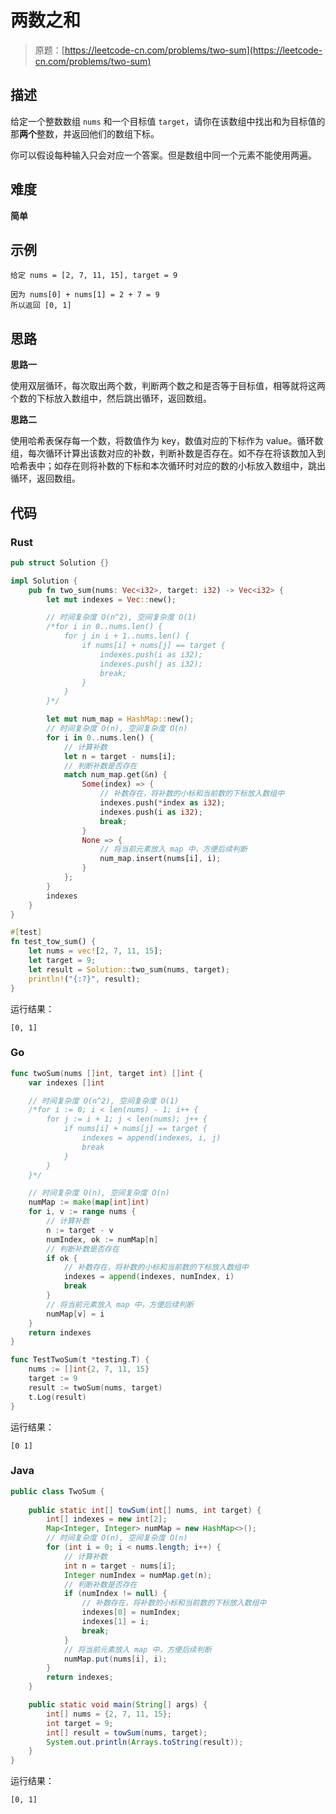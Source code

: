 # 两数之和

> 原题：[https://leetcode-cn.com/problems/two-sum](https://leetcode-cn.com/problems/two-sum)

## 描述

给定一个整数数组 `nums` 和一个目标值 `target`，请你在该数组中找出和为目标值的那**两个**整数，并返回他们的数组下标。

你可以假设每种输入只会对应一个答案。但是数组中同一个元素不能使用两遍。

## 难度

**简单**

## 示例

```
给定 nums = [2, 7, 11, 15], target = 9

因为 nums[0] + nums[1] = 2 + 7 = 9
所以返回 [0, 1]
```

## 思路

**思路一**

使用双层循环，每次取出两个数，判断两个数之和是否等于目标值，相等就将这两个数的下标放入数组中，然后跳出循环，返回数组。

**思路二**

使用哈希表保存每一个数，将数值作为 key，数值对应的下标作为 value。循环数组，每次循环计算出该数对应的补数，判断补数是否存在。如不存在将该数加入到哈希表中；如存在则将补数的下标和本次循环时对应的数的小标放入数组中，跳出循环，返回数组。

## 代码

### Rust

```rust
pub struct Solution {}

impl Solution {
    pub fn two_sum(nums: Vec<i32>, target: i32) -> Vec<i32> {
        let mut indexes = Vec::new();

        // 时间复杂度 O(n^2), 空间复杂度 O(1)
        /*for i in 0..nums.len() {
            for j in i + 1..nums.len() {
                if nums[i] + nums[j] == target {
                    indexes.push(i as i32);
                    indexes.push(j as i32);
                    break;
                }
            }
        }*/

        let mut num_map = HashMap::new();
        // 时间复杂度 O(n), 空间复杂度 O(n)
        for i in 0..nums.len() {
            // 计算补数
            let n = target - nums[i];
            // 判断补数是否存在
            match num_map.get(&n) {
                Some(index) => {
                    // 补数存在，将补数的小标和当前数的下标放入数组中
                    indexes.push(*index as i32);
                    indexes.push(i as i32);
                    break;
                }
                None => {
                    // 将当前元素放入 map 中，方便后续判断
                    num_map.insert(nums[i], i);
                }
            };
        }
        indexes
    }
}
```

```rust
#[test]
fn test_tow_sum() {
    let nums = vec![2, 7, 11, 15];
    let target = 9;
    let result = Solution::two_sum(nums, target);
    println!("{:?}", result);
}
```

运行结果：

```
[0, 1]
```

### Go

```go
func twoSum(nums []int, target int) []int {
    var indexes []int

    // 时间复杂度 O(n^2), 空间复杂度 O(1)
    /*for i := 0; i < len(nums) - 1; i++ {
        for j := i + 1; j < len(nums); j++ {
            if nums[i] + nums[j] == target {
                indexes = append(indexes, i, j)
                break
            }
        }
    }*/

    // 时间复杂度 O(n), 空间复杂度 O(n)
    numMap := make(map[int]int)
    for i, v := range nums {
        // 计算补数
        n := target - v
        numIndex, ok := numMap[n]
        // 判断补数是否存在
        if ok {
            // 补数存在，将补数的小标和当前数的下标放入数组中
            indexes = append(indexes, numIndex, i)
            break
        }
        // 将当前元素放入 map 中，方便后续判断
        numMap[v] = i
    }
    return indexes
}
```

```go
func TestTwoSum(t *testing.T) {
    nums := []int{2, 7, 11, 15}
    target := 9
    result := twoSum(nums, target)
    t.Log(result)
}
```

运行结果：

```
[0 1]
```

### Java

```java
public class TwoSum {
    
    public static int[] towSum(int[] nums, int target) {
        int[] indexes = new int[2];
        Map<Integer, Integer> numMap = new HashMap<>();
        // 时间复杂度 O(n), 空间复杂度 O(n)
        for (int i = 0; i < nums.length; i++) {
            // 计算补数
            int n = target - nums[i];
            Integer numIndex = numMap.get(n);
            // 判断补数是否存在
            if (numIndex != null) {
                // 补数存在，将补数的小标和当前数的下标放入数组中
                indexes[0] = numIndex;
                indexes[1] = i;
                break;
            }
            // 将当前元素放入 map 中，方便后续判断
            numMap.put(nums[i], i);
        }
        return indexes;
    }

    public static void main(String[] args) {
        int[] nums = {2, 7, 11, 15};
        int target = 9;
        int[] result = towSum(nums, target);
        System.out.println(Arrays.toString(result));
    }
}
```

运行结果：

```
[0, 1]
```

